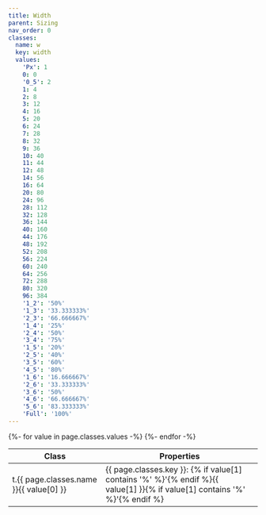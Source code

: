 ```yaml
---
title: Width
parent: Sizing
nav_order: 0
classes:
  name: w
  key: width
  values:
    'Px': 1
    0: 0
    '0_5': 2
    1: 4
    2: 8
    3: 12
    4: 16
    5: 20
    6: 24
    7: 28
    8: 32
    9: 36
    10: 40
    11: 44
    12: 48
    14: 56
    16: 64
    20: 80
    24: 96
    28: 112
    32: 128
    36: 144
    40: 160
    44: 176
    48: 192
    52: 208
    56: 224
    60: 240
    64: 256
    72: 288
    80: 320
    96: 384
    '1_2': '50%'
    '1_3': '33.333333%'
    '2_3': '66.666667%'
    '1_4': '25%'
    '2_4': '50%'
    '3_4': '75%'
    '1_5': '20%'
    '2_5': '40%'
    '3_5': '60%'
    '4_5': '80%'
    '1_6': '16.666667%'
    '2_6': '33.333333%'
    '3_6': '50%'
    '4_6': '66.666667%'
    '5_6': '83.333333%'
    'Full': '100%'
---
```


<table>
  <thead>
    <tr>
      <th>Class</th>
      <th colspan="2">Properties</th>
    </tr>
  </thead>
  <tbody>
    {%- for value in page.classes.values -%}
      <tr>
        <td>t.{{ page.classes.name }}{{ value[0] }}</td>
        <td>{{ page.classes.key }}: {% if value[1] contains '%' %}'{% endif %}{{ value[1] }}{% if value[1] contains '%' %}'{% endif %}</td>
        <td><div style="background-color: #007bff; height: 20px; width: {{ value[1] }}{% unless value[1] contains '%' %}px{% endunless %}"></div></td>
      </tr>
    {%- endfor -%}
  </tbody>
</table>
